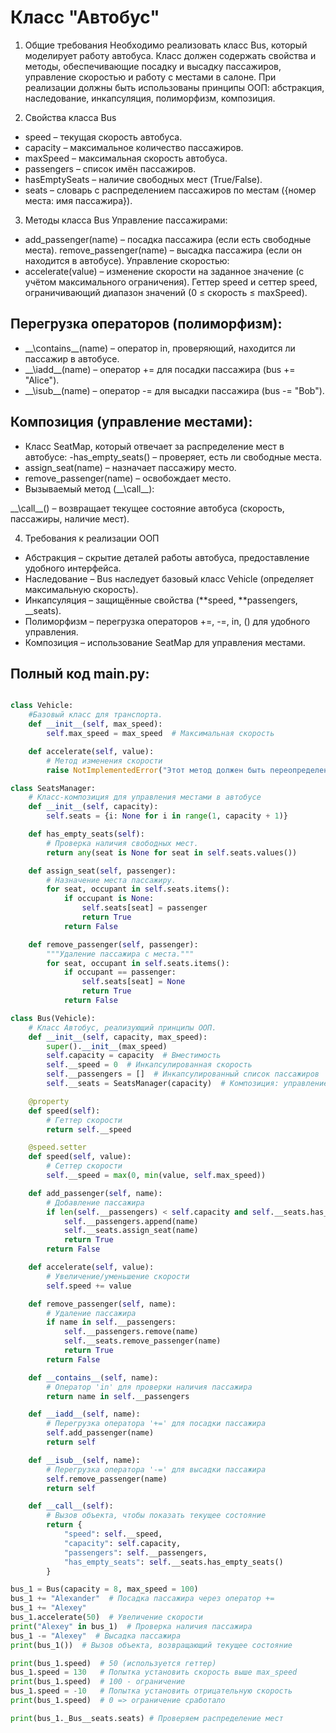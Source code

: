 # Класс "Автобус"

1. Общие требования
   Необходимо реализовать класс Bus, который моделирует работу автобуса.
   Класс должен содержать свойства и методы, обеспечивающие посадку и высадку пассажиров, управление скоростью и работу с местами в салоне.
   При реализации должны быть использованы принципы ООП: абстракция, наследование, инкапсуляция, полиморфизм, композиция.

2. Свойства класса Bus

- speed – текущая скорость автобуса.
- capacity – максимальное количество пассажиров.
- maxSpeed – максимальная скорость автобуса.
- passengers – список имён пассажиров.
- hasEmptySeats – наличие свободных мест (True/False).
- seats – словарь с распределением пассажиров по местам ({номер места: имя пассажира}).

3. Методы класса Bus
   Управление пассажирами:

- add_passenger(name) – посадка пассажира (если есть свободные места).
  remove_passenger(name) – высадка пассажира (если он находится в автобусе).
  Управление скоростью:
- accelerate(value) – изменение скорости на заданное значение (с учётом максимального ограничения).
  Геттер speed и сеттер speed, ограничивающий диапазон значений (0 ≤ скорость ≤ maxSpeed).

## Перегрузка операторов (полиморфизм):

- \_\_\contains\_\_(name) – оператор in, проверяющий, находится ли пассажир в автобусе.
- \_\_\iadd\_\_(name) – оператор += для посадки пассажира (bus += "Alice").
- \_\_\isub\_\_(name) – оператор -= для высадки пассажира (bus -= "Bob").

## Композиция (управление местами):

- Класс SeatMap, который отвечает за распределение мест в автобусе:
  -has_empty_seats() – проверяет, есть ли свободные места.
- assign_seat(name) – назначает пассажиру место.
- remove_passenger(name) – освобождает место.
- Вызываемый метод (\_\_\call\_\_):

\_\_\call\_\_() – возвращает текущее состояние автобуса (скорость, пассажиры, наличие мест).

4. Требования к реализации ООП

- Абстракция – скрытие деталей работы автобуса, предоставление удобного интерфейса.
- Наследование – Bus наследует базовый класс Vehicle (определяет максимальную скорость).
- Инкапсуляция – защищённые свойства (**speed, **passengers, \_\_seats).
- Полиморфизм – перегрузка операторов +=, -=, in, () для удобного управления.
- Композиция – использование SeatMap для управления местами.

## Полный код main.py:

```python

class Vehicle:
    #Базовый класс для транспорта.
    def __init__(self, max_speed):
        self.max_speed = max_speed  # Максимальная скорость

    def accelerate(self, value):
        # Метод изменения скорости
        raise NotImplementedError("Этот метод должен быть переопределен")

class SeatsManager:
    # Класс-композиция для управления местами в автобусе
    def __init__(self, capacity):
        self.seats = {i: None for i in range(1, capacity + 1)}

    def has_empty_seats(self):
        # Проверка наличия свободных мест.
        return any(seat is None for seat in self.seats.values())

    def assign_seat(self, passenger):
        # Назначение места пассажиру.
        for seat, occupant in self.seats.items():
            if occupant is None:
                self.seats[seat] = passenger
                return True
            return False

    def remove_passenger(self, passenger):
        """Удаление пассажира с места."""
        for seat, occupant in self.seats.items():
            if occupant == passenger:
                self.seats[seat] = None
                return True
            return False

class Bus(Vehicle):
    # Класс Автобус, реализующий принципы ООП.
    def __init__(self, capacity, max_speed):
        super().__init__(max_speed)
        self.capacity = capacity  # Вместимость
        self.__speed = 0  # Инкапсулированная скорость
        self.__passengers = []  # Инкапсулированный список пассажиров
        self.__seats = SeatsManager(capacity)  # Композиция: управление местами

    @property
    def speed(self):
        # Геттер скорости
        return self.__speed

    @speed.setter
    def speed(self, value):
        # Сеттер скорости
        self.__speed = max(0, min(value, self.max_speed))

    def add_passenger(self, name):
        # Добавление пассажира
        if len(self.__passengers) < self.capacity and self.__seats.has_empty_seats():
            self.__passengers.append(name)
            self.__seats.assign_seat(name)
            return True
        return False

    def accelerate(self, value):
        # Увеличение/уменьшение скорости
        self.speed += value

    def remove_passenger(self, name):
        # Удаление пассажира
        if name in self.__passengers:
            self.__passengers.remove(name)
            self.__seats.remove_passenger(name)
            return True
        return False

    def __contains__(self, name):
        # Оператор 'in' для проверки наличия пассажира
        return name in self.__passengers

    def __iadd__(self, name):
        # Перегрузка оператора '+=' для посадки пассажира
        self.add_passenger(name)
        return self

    def __isub__(self, name):
        # Перегрузка оператора '-=' для высадки пассажира
        self.remove_passenger(name)
        return self

    def __call__(self):
        # Вызов объекта, чтобы показать текущее состояние
        return {
            "speed": self.__speed,
            "capacity": self.capacity,
            "passengers": self.__passengers,
            "has_empty_seats": self.__seats.has_empty_seats()
        }

bus_1 = Bus(capacity = 8, max_speed = 100)
bus_1 += "Alexander"  # Посадка пассажира через оператор +=
bus_1 += "Alexey"
bus_1.accelerate(50)  # Увеличение скорости
print("Alexey" in bus_1)  # Проверка наличия пассажира
bus_1 -= "Alexey"  # Высадка пассажира
print(bus_1())  # Вызов объекта, возвращающий текущее состояние

print(bus_1.speed)  # 50 (используется геттер)
bus_1.speed = 130   # Попытка установить скорость выше max_speed
print(bus_1.speed)  # 100 - ограничение
bus_1.speed = -10   # Попытка установить отрицательную скорость
print(bus_1.speed)  # 0 => ограничение сработало

print(bus_1._Bus__seats.seats) # Проверяем распределение мест
```
